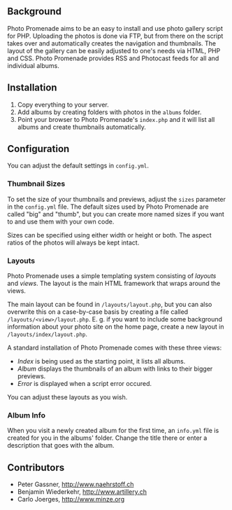 ## Background

Photo Promenade aims to be an easy to install and use photo gallery script for PHP. Uploading the photos is done via FTP, but from there on the script takes over and automatically creates the navigation and thumbnails. The layout of the  gallery can be easily adjusted to one's needs via HTML, PHP and CSS.
Photo Promenade provides RSS and Photocast feeds for all and individual albums.

## Installation

1. Copy everything to your server.
2. Add albums by creating folders with photos in the `albums` folder.
3. Point your browser to Photo Promenade's `index.php` and it will list all albums and create thumbnails automatically.


## Configuration

You can adjust the default settings in `config.yml`.


### Thumbnail Sizes

To set the size of your thumbnails and previews, adjust the `sizes` parameter in the `config.yml` file. The default sizes used by Photo Promenade are called "big" and "thumb", but you can create more named sizes if you want to and use them with your own code.

Sizes can be specified using either width or height or both. The aspect ratios of the photos will always be kept intact.


### Layouts

Photo Promenade uses a simple templating system consisting of _layouts_ and _views_. The layout is the main HTML framework that wraps around the views.

The main layout can be found in `/layouts/layout.php`, but you can also overwrite this on a case-by-case basis by creating a file called `/layouts/<view>/layout.php`. E. g. if you want to include some background information about your photo site on the home page, create a new layout in `/layouts/index/layout.php`.

A standard installation of Photo Promenade comes with these three views:

* _Index_ is being used as the starting point, it lists all albums.
* _Album_ displays the thumbnails of an album with links to their bigger previews.
* _Error_ is displayed when a script error occured.

You can adjust these layouts as you wish.


### Album Info

When you visit a newly created album for the first time, an `info.yml` file is created for you in the albums' folder. Change the title there or enter a description that goes with the album.


## Contributors

* Peter Gassner, http://www.naehrstoff.ch
* Benjamin Wiederkehr, http://www.artillery.ch
* Carlo Joerges, http://www.minze.org
